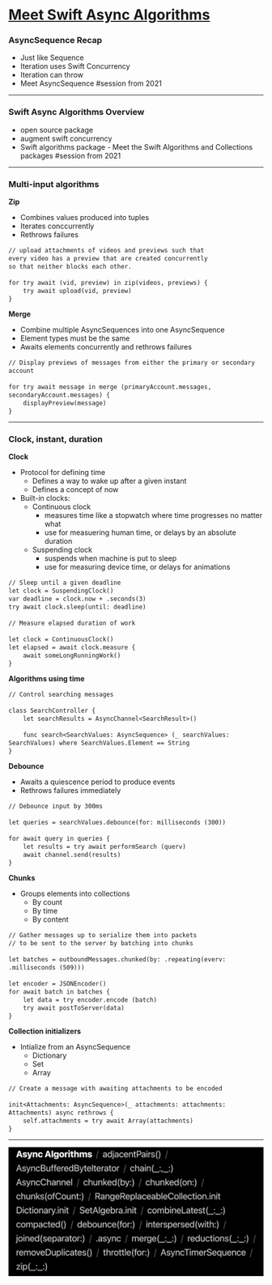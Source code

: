 # [**Meet Swift Async Algorithms**](https://developer.apple.com/videos/play/wwdc2022-110355)

### **AsyncSequence Recap**

* Just like Sequence
* Iteration uses Swift Concurrency
* Iteration can throw
* Meet AsyncSequence #session from 2021

---

### **Swift Async Algorithms Overview**

* open source package
* augment swift concurrency
* Swift algorithms package - Meet the Swift Algorithms and Collections packages #session from 2021

---

### **Multi-input algorithms**

**Zip**

* Combines values produced into tuples
* Iterates conccurrently
* Rethrows failures

```
// upload attachments of videos and previews such that
every video has a preview that are created concurrently
so that neither blocks each other.

for try await (vid, preview) in zip(videos, previews) {
	try await upload(vid, preview)
}
```
 
**Merge**

* Combine multiple AsyncSequences into one AsyncSequence
* Element types must be the same
* Awaits elements concurrently and rethrows failures

```
// Display previews of messages from either the primary or secondary account

for try await message in merge (primaryAccount.messages, secondaryAccount.messages) {
	displayPreview(message)
}
```

---

### **Clock, instant, duration**

**Clock**

* Protocol for defining time
	* Defines a way to wake up after a given instant
	* Defines a concept of now
* Built-in clocks:
	* Continuous clock
		* measures time like a stopwatch where time progresses no matter what
		* use for measuering human time, or delays by an absolute duration
	* Suspending clock
		* suspends when machine is put to sleep
		* use for measuring device time, or delays for animations

```
// Sleep until a given deadline
let clock = SuspendingClock()
var deadline = clock.now + .seconds(3)
try await clock.sleep(until: deadline)

// Measure elapsed duration of work

let clock = ContinuousClock()
let elapsed = await clock.measure {
	await someLongRunningWork()
}
```

**Algorithms using time**

```
// Control searching messages

class SearchController {
	let searchResults = AsyncChannel<SearchResult>()
	
	func search<SearchValues: AsyncSequence> (_ searchValues: SearchValues) where SearchValues.Element == String
}
```

**Debounce**

* Awaits a quiescence period to produce events
* Rethrows failures immediately

```
// Debounce input by 300ms

let queries = searchValues.debounce(for: milliseconds (300))

for await query in queries {
	let results = try await performSearch (querv)
	await channel.send(results)
}
```

**Chunks**

* Groups elements into collections
	* By count
	* By time
	* By content

```
// Gather messages up to serialize them into packets
// to be sent to the server by batching into chunks

let batches = outboundMessages.chunked(by: .repeating(everv: .milliseconds (509)))

let encoder = JSONEncoder()
for await batch in batches {
	let data = try encoder.encode (batch)
	try await postToServer(data)
}
```

**Collection initializers**

* Intialize from an AsyncSequence
	* Dictionary
	* Set
	* Array

```
// Create a message with awaiting attachments to be encoded

init<Attachments: AsyncSequence>(_ attachments: attachments: Attachments) async rethrows {
	self.attachments = try await Array(attachments)
}
```

---

![](images/async_packages.png)
